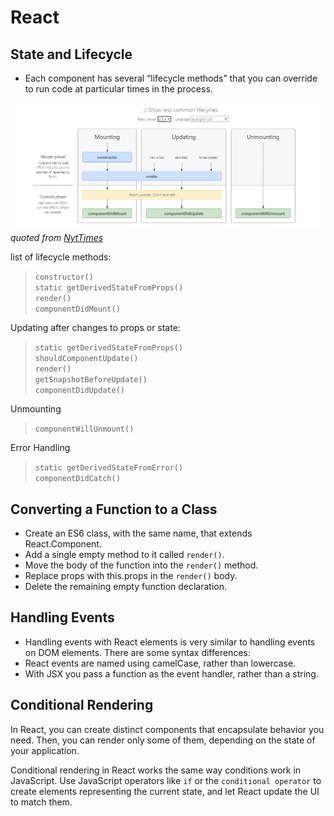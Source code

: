 # React 

## State and Lifecycle 
* Each component has several “lifecycle methods” that you can override to run code at particular times in the process. 

![life](img/life.PNG)  
*quoted from [NytTimes](https://projects.wojtekmaj.pl/react-lifecycle-methods-diagram/)*  

list of lifecycle methods:  
> `constructor()`  
> `static getDerivedStateFromProps()`  
> `render()`  
> `componentDidMount()`  

Updating after changes to props or state:  
> `static getDerivedStateFromProps()`  
> `shouldComponentUpdate()`  
> `render()`  
> `getSnapshotBeforeUpdate()`  
> `componentDidUpdate()`  

Unmounting  
> `componentWillUnmount()`  

Error Handling  
> `static getDerivedStateFromError()`  
> `componentDidCatch()`  

## Converting a Function to a Class  

* Create an ES6 class, with the same name, that extends React.Component.  
* Add a single empty method to it called `render()`.  
* Move the body of the function into the `render()` method.  
* Replace props with this.props in the `render()` body.  
* Delete the remaining empty function declaration.  


## Handling Events  
* Handling events with React elements is very similar to handling events on DOM elements. There are some syntax differences:  
* React events are named using camelCase, rather than lowercase.  
* With JSX you pass a function as the event handler, rather than a string.  


## Conditional Rendering  
In React, you can create distinct components that encapsulate behavior you need. Then, you can render only some of them, depending on the state of your application.  

Conditional rendering in React works the same way conditions work in JavaScript. Use JavaScript operators like `if` or the `conditional operator` to create elements representing the current state, and let React update the UI to match them.  

